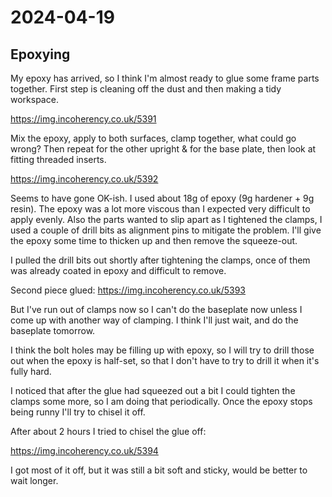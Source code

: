 # 2024-04-19

## Epoxying

My epoxy has arrived, so I think I'm almost ready to glue some frame parts together.
First step is cleaning off the dust and then making a tidy workspace.

https://img.incoherency.co.uk/5391

Mix the epoxy, apply to both surfaces, clamp together, what could go wrong? Then repeat for
the other upright & for the base plate, then look at fitting threaded inserts.

https://img.incoherency.co.uk/5392

Seems to have gone OK-ish. I used about 18g of epoxy (9g hardener + 9g resin). The epoxy
was a lot more viscous than I expected very difficult to apply evenly. Also the parts
wanted to slip apart as I tightened the clamps, I used a couple of drill bits as alignment
pins to mitigate the problem. I'll give the epoxy some time to thicken up and then remove
the squeeze-out.

I pulled the drill bits out shortly after tightening the clamps, once of them was already
coated in epoxy and difficult to remove.

Second piece glued: https://img.incoherency.co.uk/5393

But I've run out of clamps now so I can't do the baseplate now unless I come up with another
way of clamping. I think I'll just wait, and do the baseplate tomorrow.

I think the bolt holes may be filling up with epoxy, so I will try to drill those out when
the epoxy is half-set, so that I don't have to try to drill it when it's fully hard.

I noticed that after the glue had squeezed out a bit I could tighten the clamps some more,
so I am doing that periodically. Once the epoxy stops being runny I'll try to chisel it off.

After about 2 hours I tried to chisel the glue off:

https://img.incoherency.co.uk/5394

I got most of it off, but it was still a bit soft and sticky, would be better to wait longer.
